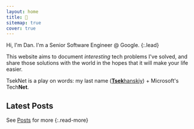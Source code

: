 ```yaml
---
layout: home
title: 👋
sitemap: true
cover: true
---
```


Hi, I'm Dan. I'm a Senior Software Engineer @ Google.
{:.lead}

This website aims to document *interesting* tech problems I've
solved, and share those solutions with the world in the hopes that it will make
your life easier.

TsekNet is a play on words: my last name ([**Tsek**hanskiy](/about#last-name)) + Microsoft's Tech**Net**.

## Latest Posts

<!--posts-->

See [Posts](/posts/) for more
{:.read-more}

